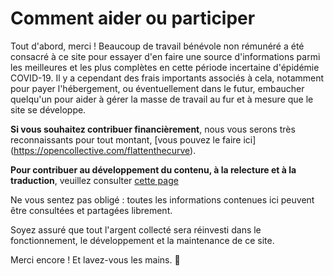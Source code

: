 # Comment aider ou participer

Tout d'abord, merci ! Beaucoup de travail bénévole non rémunéré a été consacré à ce site pour essayer d'en faire une source d'informations parmi les meilleures et les plus complètes en cette période incertaine d'épidémie COVID-19. Il y a cependant des frais importants associés à cela, notamment pour payer l'hébergement, ou éventuellement dans le futur, embaucher quelqu'un pour aider à gérer la masse de travail au fur et à mesure que le site se développe.

**Si vous souhaitez contribuer financièrement**, nous vous serons très reconnaissants pour tout montant, [vous pouvez le faire ici] (https://opencollective.com/flattenthecurve).

**Pour contribuer au développement du contenu, à la relecture et à la traduction**, veuillez consulter [cette page](https://github.com/flattenthecurve/guide/blob/master/CONTRIBUTING.md)

Ne vous sentez pas obligé : toutes les informations contenues ici peuvent être consultées et partagées librement. 

Soyez assuré que tout l'argent collecté sera réinvesti dans le fonctionnement, le développement et la maintenance de ce site.

Merci encore ! Et lavez-vous les mains. 🙂
